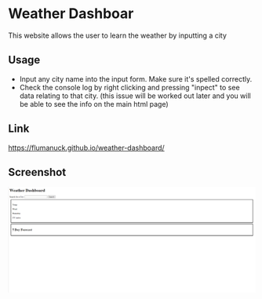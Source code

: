 # Weather Dashboar
This website allows the user to learn the weather by inputting a city

## Usage
- Input any city name into the input form. Make sure it's spelled correctly.
- Check the console log by right clicking and pressing "inpect" to see data relating to that city. (this issue will be worked out later and you will be able to see the info on the main html page)

## Link
https://flumanuck.github.io/weather-dashboard/

## Screenshot
![screenshot of website](https://raw.githubusercontent.com/Flumanuck/weather-dashboard/main/Assets/Weather-screenshot.PNG)
